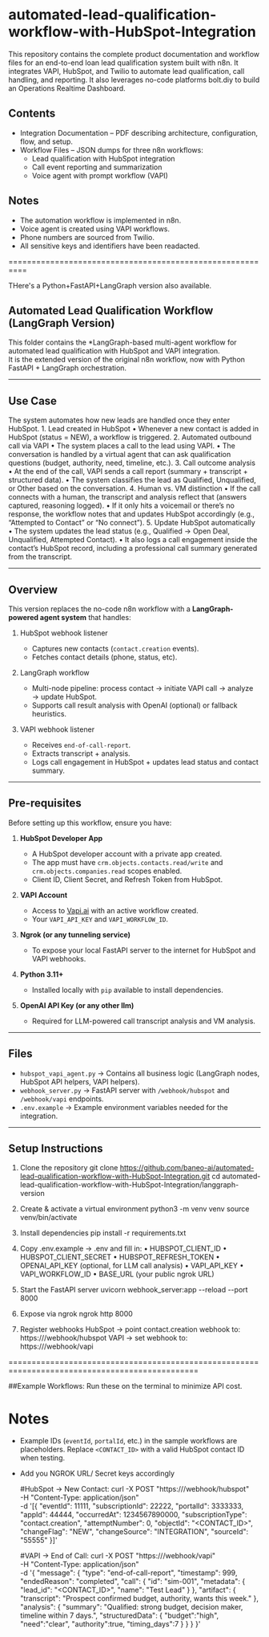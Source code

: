 # automated-lead-qualification-workflow-with-HubSpot-Integration
This repository contains the complete product documentation and workflow files for an end-to-end loan lead qualification system built with n8n. It integrates VAPI, HubSpot, and Twilio to automate lead qualification, call handling, and reporting. It also leverages no-code platforms bolt.diy to build an Operations Realtime Dashboard. 

## Contents
- Integration Documentation – PDF describing architecture, configuration, flow, and setup.
- Workflow Files – JSON dumps for three n8n workflows:
  - Lead qualification with HubSpot integration
  - Call event reporting and summarization
  - Voice agent with prompt workflow (VAPI)

## Notes
- The automation workflow is implemented in n8n.
- Voice agent is created using VAPI workflows.
- Phone numbers are sourced from Twilio.
- All sensitive keys and identifiers have been readacted.

==========================================================

THere's a Python+FastAPI+LangGraph version also available.

## Automated Lead Qualification Workflow (LangGraph Version)

This folder contains the *LangGraph-based multi-agent workflow for automated lead qualification with HubSpot and VAPI integration.  
It is the extended version of the original n8n workflow, now with Python FastAPI + LangGraph orchestration.

---

## Use Case

The system automates how new leads are handled once they enter HubSpot.
	1.	Lead created in HubSpot
	    •	Whenever a new contact is added in HubSpot (status = NEW), a workflow is triggered.
	2.	Automated outbound call via VAPI
	    •	The system places a call to the lead using VAPI.
	    •	The conversation is handled by a virtual agent that can ask qualification questions (budget, authority, need, timeline, etc.).
	3.	Call outcome analysis
	    •	At the end of the call, VAPI sends a call report (summary + transcript + structured data).
	    •	The system classifies the lead as Qualified, Unqualified, or Other based on the conversation.
	4.	Human vs. VM distinction
	    •	If the call connects with a human, the transcript and analysis reflect that (answers captured, reasoning logged).
	    •	If it only hits a voicemail or there’s no response, the workflow notes that and updates HubSpot accordingly (e.g., “Attempted to Contact” or “No connect”).
	5.	Update HubSpot automatically
	    •	The system updates the lead status (e.g., Qualified → Open Deal, Unqualified, Attempted Contact).
	    •	It also logs a call engagement inside the contact’s HubSpot record, including a professional call summary generated from the transcript.

---

## Overview

This version replaces the no-code n8n workflow with a **LangGraph-powered agent system** that handles:

1. HubSpot webhook listener  
   - Captures new contacts (`contact.creation` events).  
   - Fetches contact details (phone, status, etc).  

2. LangGraph workflow  
   - Multi-node pipeline: process contact → initiate VAPI call → analyze → update HubSpot.  
   - Supports call result analysis with OpenAI (optional) or fallback heuristics.  

3. VAPI webhook listener  
   - Receives `end-of-call-report`.  
   - Extracts transcript + analysis.  
   - Logs call engagement in HubSpot + updates lead status and contact summary.  

---

## Pre-requisites

Before setting up this workflow, ensure you have:

1. **HubSpot Developer App**  
   - A HubSpot developer account with a private app created.  
   - The app must have `crm.objects.contacts.read/write` and `crm.objects.companies.read` scopes enabled.  
   - Client ID, Client Secret, and Refresh Token from HubSpot.  

2. **VAPI Account**  
   - Access to [Vapi.ai](https://vapi.ai) with an active workflow created.  
   - Your `VAPI_API_KEY` and `VAPI_WORKFLOW_ID`.  

3. **Ngrok (or any tunneling service)**  
   - To expose your local FastAPI server to the internet for HubSpot and VAPI webhooks.  

4. **Python 3.11+**  
   - Installed locally with `pip` available to install dependencies.  

5. **OpenAI API Key (or any other llm)**  
   - Required for LLM-powered call transcript analysis and VM analysis.  

---

## Files

- `hubspot_vapi_agent.py` → Contains all business logic (LangGraph nodes, HubSpot API helpers, VAPI helpers).  
- `webhook_server.py` → FastAPI server with `/webhook/hubspot` and `/webhook/vapi` endpoints.  
- `.env.example` → Example environment variables needed for the integration.  

---

## Setup Instructions

1. Clone the repository
   git clone https://github.com/baneo-ai/automated-lead-qualification-workflow-with-HubSpot-Integration.git
   cd automated-lead-qualification-workflow-with-HubSpot-Integration/langgraph-version

2. Create & activate a virtual environment
   python3 -m venv venv
   source venv/bin/activate

3. Install dependencies
   pip install -r requirements.txt

4. Copy .env.example → .env and fill in:
	  •	HUBSPOT_CLIENT_ID
	  •	HUBSPOT_CLIENT_SECRET
	  •	HUBSPOT_REFRESH_TOKEN
	  •	OPENAI_API_KEY (optional, for LLM call analysis)
	  •	VAPI_API_KEY
	  •	VAPI_WORKFLOW_ID
	  •	BASE_URL (your public ngrok URL)

5. Start the FastAPI server
   uvicorn webhook_server:app --reload --port 8000

6. Expose via ngrok
   ngrok http 8000

7. Register webhooks
   HubSpot → point contact.creation webhook to: https://<your-ngrok-url>/webhook/hubspot
   VAPI → set webhook to: https://<your-ngrok-url>/webhook/vapi

===============================================================================================

##Example Workflows: Run these on the terminal to minimize API cost.

   # Notes
  - Example IDs (`eventId`, `portalId`, etc.) in the sample workflows are placeholders. Replace `<CONTACT_ID>` with a valid HubSpot contact ID when testing.  
  - Add you NGROK URL/ Secret keys accordingly

    #HubSpot → New Contact:
      curl -X POST "https://<ngrok-url>/webhook/hubspot" \
        -H "Content-Type: application/json" \
        -d '[{
          "eventId": 11111,
          "subscriptionId": 22222,
          "portalId": 3333333,
          "appId": 44444,
          "occurredAt": 1234567890000,
          "subscriptionType": "contact.creation",
          "attemptNumber": 0,
          "objectId": "<CONTACT_ID>",
          "changeFlag": "NEW",
          "changeSource": "INTEGRATION",
          "sourceId": "55555"
        }]'
    
    #VAPI → End of Call:
      curl -X POST "https://<ngrok-url>/webhook/vapi" \
        -H "Content-Type: application/json" \
        -d '{
          "message": {
            "type": "end-of-call-report",
            "timestamp": 999,
            "endedReason": "completed",
            "call": { "id": "sim-001", "metadata": { "lead_id": "<CONTACT_ID>", "name": "Test Lead" } },
            "artifact": { "transcript": "Prospect confirmed budget, authority, wants this week." },
            "analysis": {
              "summary": "Qualified: strong budget, decision maker, timeline within 7 days.",
              "structuredData": { "budget":"high", "need":"clear", "authority":true, "timing_days":7 }
            }
          }
        }'
